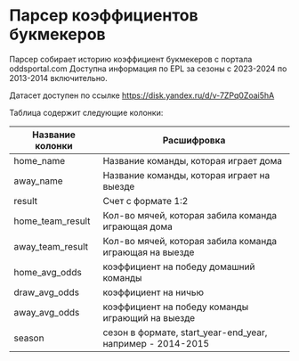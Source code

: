 # Парсер коэффициентов букмекеров
Парсер собирает историю коэффициент букмекеров с портала oddsportal.com
Доступна информация по EPL за сезоны с 2023-2024 по 2013-2014 включительно.

Датасет доступен по ссылке https://disk.yandex.ru/d/v-7ZPq0Zoai5hA

Таблица содержит следующие колонки:

| Название колонки  | Расшифровка                                                |
|-------------------|------------------------------------------------------------|
| home_name	        | Название команды, которая играет дома                      |
| away_name	        | Название команды, которая играет на выезде                 |
| result	           | Счет с формате 1:2                                         |
| home_team_result	 | Кол-во мячей, которая забила команда играющая дома         |
| away_team_result	 | Кол-во мячей, которая забила команда играющая на выезде    |
| home_avg_odds	    | коэффициент на победу домашний команды                     |
| draw_avg_odds	    | коэффициент на ничью                                       |
| away_avg_odds	    | коэффициент на победу команды играющий на выезде           |
| season	           | сезон в формате, start_year-end_year, например - 2014-2015 |
